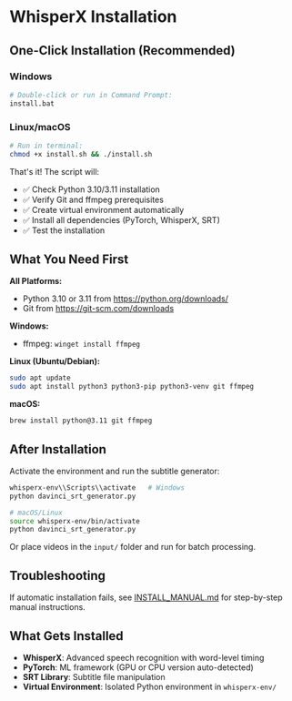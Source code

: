 # WhisperX Installation

## One-Click Installation (Recommended)

### Windows
```bash
# Double-click or run in Command Prompt:
install.bat
```

### Linux/macOS
```bash
# Run in terminal:
chmod +x install.sh && ./install.sh
```

That's it! The script will:
- ✅ Check Python 3.10/3.11 installation
- ✅ Verify Git and ffmpeg prerequisites 
- ✅ Create virtual environment automatically
- ✅ Install all dependencies (PyTorch, WhisperX, SRT)
- ✅ Test the installation

## What You Need First

**All Platforms:**
- Python 3.10 or 3.11 from https://python.org/downloads/
- Git from https://git-scm.com/downloads

**Windows:**
- ffmpeg: `winget install ffmpeg`

**Linux (Ubuntu/Debian):**
```bash
sudo apt update
sudo apt install python3 python3-pip python3-venv git ffmpeg
```

**macOS:**
```bash
brew install python@3.11 git ffmpeg
```

## After Installation

Activate the environment and run the subtitle generator:
```bash
whisperx-env\\Scripts\\activate   # Windows
python davinci_srt_generator.py

# macOS/Linux
source whisperx-env/bin/activate
python davinci_srt_generator.py
```

Or place videos in the `input/` folder and run for batch processing.

## Troubleshooting

If automatic installation fails, see [INSTALL_MANUAL.md](INSTALL_MANUAL.md) for step-by-step manual instructions.

## What Gets Installed

- **WhisperX**: Advanced speech recognition with word-level timing
- **PyTorch**: ML framework (GPU or CPU version auto-detected)  
- **SRT Library**: Subtitle file manipulation
- **Virtual Environment**: Isolated Python environment in `whisperx-env/`